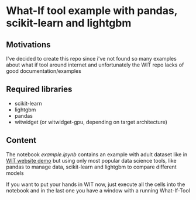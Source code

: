 # What-If tool example with pandas, scikit-learn and lightgbm

## Motivations
I've decided to create this repo since i've not found so many examples about what if tool around internet and unfortunately the WIT repo lacks of good documentation/examples

## Required libraries

- scikit-learn
- lightgbm
- pandas
- witwidget (or witwidget-gpu, depending on target architecture)

## Content

The notebook _example.ipynb_ contains an example with adult dataset like in [WIT website demo](https://colab.research.google.com/github/pair-code/what-if-tool/blob/master/WIT_Model_Comparison.ipynb) but using only most popular data science tools, like pandas to manage data, scikit-learn and lightgbm to compare different models

If you want to put your hands in WIT now, just execute all the cells into the notebook and in the last one you have a window with a running What-If-Tool 
